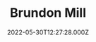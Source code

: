 ---
date: 2022-05-30T12:27:28.000Z
title: Brundon Mill
latitude: 52.04660363060695
longitude: 0.7193230293667174
category: checkin
---